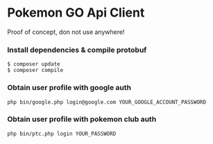 # Pokemon GO Api Client

Proof of concept, don not use anywhere!  

### Install dependencies & compile protobuf 
```
$ composer update
$ composer compile
```

### Obtain user profile with google auth

```
php bin/google.php login@google.com YOUR_GOOGLE_ACCOUNT_PASSWORD
```

### Obtain user profile with pokemon club auth

```
php bin/ptc.php login YOUR_PASSWORD
```